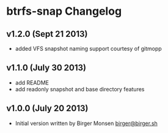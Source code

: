 # btrfs-snap Changelog

## v1.2.0 (Sept 21 2013)

* added VFS snapshot naming support courtesy of gitmopp

## v1.1.0 (July 30 2013)

* add README
* add readonly snapshot and base directory features

## v1.0.0 (July 20 2013)

* Initial version written by Birger Monsen <birger@birger.sh>
